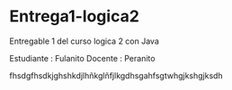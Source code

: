 # Entrega1-logica2
Entregable 1 del curso logica 2 con Java

Estudiante : Fulanito
Docente : Peranito

fhsdgfhsdkjghshkdjlhñkglñfjlkgdhsgahfsgtwhgjkshgjksdh
